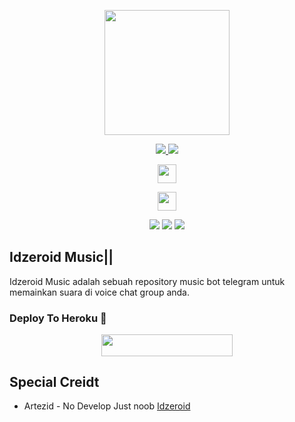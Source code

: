 
<p align="center">
  <a href="https://t.me/idzeroidsupport">
     <img height="200px" src="https://telegra.ph/file/f98a719ac7c9eef65eb7e.jpg">
  </a>
</p>

<p align="center">
  <a href="https://github.com/idzero23/IdzeroidMusic/fork">
    <img src="https://img.shields.io/github/forks/idzero23/IdzeroidMusic?label=Fork&style=social">
    
  </a>
  <a href="https://github.com/idzero23/IdzeroidMusic">
    <img src="https://img.shields.io/github/stars/idzero23/IdzeroidMusic?style=social">
  </a>
</p>
<p align="center">
  <a href="https://t.me/idzeroidsupport">
     <img height="30px" src="https://img.shields.io/badge/IDZEROID%20SUPPORT%20GROUP-red?style=for-the-badge&logo=telegram">
  </a>
</p>
<p align="center">
  <a href="https://t.me/idzeroid_bot">
     <img height="30px" src="https://img.shields.io/badge/Aries%20Bot-blue?style=for-the-badge&logo=telegram">
  </a>
</p>
<p align="center">
    <a href="https://github.com/idzero23/IdzeroidMusic"> <img src="https://img.shields.io/github/repo-size/idzero23/IdzeroidMusic?color=orange&logo=github&logoColor=green&style=for-the-badge" /></a>
    <a href="https://github.com/idzero23/IdzeroidMusic/commits/prince"> <img src="https://img.shields.io/github/last-commit/idzero23/IdzeroidMusic?color=brown&logo=github&logoColor=green&style=for-the-badge" /></a>
    <a href="https://github.com/idzero23/IdzeroidMusic/issues"> <img src="https://img.shields.io/github/issues/idzero23/IdzeroidMusic?color=blueviolet&logo=github&logoColor=green&style=for-the-badge" /></a>

## Idzeroid Music|| 
Idzeroid Music adalah sebuah repository music bot telegram untuk memainkan suara di voice chat group anda. 

### Deploy To Heroku 📡</h4>

<p align="center"><a href="https://heroku.com/deploy?template=https://github.com/idzero23/IdzeroidMusic"> <img src="https://img.shields.io/badge/Deploy%20To%20Heroku-blueviolet?style=for-the-badge&logo=heroku" width="210" height="34.45"/></a></p>

## Special Creidt

* Artezid - No Develop Just noob [Idzeroid](http://t.me/IdzXartez)
